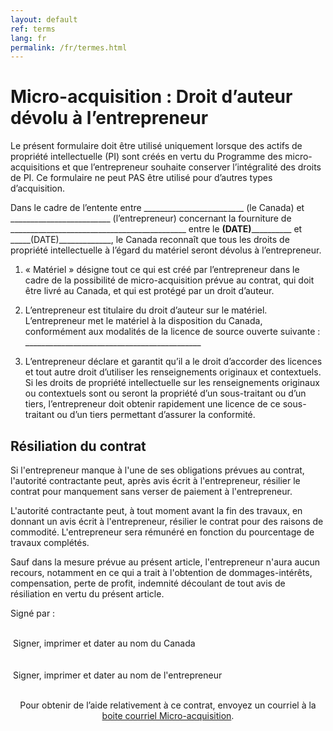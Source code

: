 ```yaml
---
layout: default
ref: terms
lang: fr
permalink: /fr/termes.html
---
```


# Micro-acquisition : Droit d’auteur dévolu à l’entrepreneur

Le présent formulaire doit être utilisé uniquement lorsque des actifs de propriété intellectuelle (PI) sont créés en vertu du Programme des micro-acquisitions et que l’entrepreneur souhaite conserver l’intégralité des droits de PI. Ce formulaire ne peut PAS être utilisé pour d’autres types d’acquisition.

Dans le cadre de l’entente entre _________________________ (le Canada) et _________________________ (l’entrepreneur) concernant la fourniture de ____________________________________________ entre le ____(DATE)______________ et _____(DATE)_____________, le Canada reconnaît que tous les droits de propriété intellectuelle à l’égard du matériel seront dévolus à l’entrepreneur.

1. « Matériel » désigne tout ce qui est créé par l’entrepreneur dans le cadre de la possibilité de micro-acquisition prévue au contrat, qui doit être livré au Canada, et qui est protégé par un droit d’auteur.

2. L’entrepreneur est titulaire du droit d’auteur sur le matériel. 
L’entrepreneur met le matériel à la disposition du Canada, conformément aux modalités de la licence de source ouverte suivante : ____________________________________________

3. L’entrepreneur déclare et garantit qu’il a le droit d’accorder des licences et tout autre droit d’utiliser les renseignements originaux et contextuels.
Si les droits de propriété intellectuelle sur les renseignements originaux ou contextuels sont ou seront la propriété d’un sous-traitant ou d’un tiers, l’entrepreneur doit obtenir rapidement une licence de ce sous-traitant ou d’un tiers permettant d’assurer la conformité.

## Résiliation du contrat

Si l'entrepreneur manque à l'une de ses obligations prévues au contrat, l'autorité contractante peut, après avis écrit à l'entrepreneur, résilier le contrat pour manquement sans verser de paiement à l'entrepreneur.

L'autorité contractante peut, à tout moment avant la fin des travaux, en donnant un avis écrit à l'entrepreneur, résilier le contrat pour des raisons de commodité. L'entrepreneur sera rémunéré en fonction du pourcentage de travaux complétés.

Sauf dans la mesure prévue au présent article, l'entrepreneur n'aura aucun recours, notamment en ce qui a trait à l'obtention de dommages-intérêts, compensation, perte de profit, indemnité découlant de tout avis de résiliation en vertu du présent article.

Signé par :

<div class="row">
  <div class="col-md-6 brdr-bttm">&nbsp;</div>
  <div class="col-md-6">&nbsp;Signer, imprimer et dater au nom du Canada</div>
</div>
<br/>
<div class="row">
  <div class="col-md-6 brdr-bttm">&nbsp;</div>
  <div class="col-md-6">&nbsp;Signer, imprimer et dater au nom de l'entrepreneur</div>
</div>

<br>

<p style="text-align:center">Pour obtenir de l’aide relativement à ce contrat, envoyez un courriel à la <a href="mailto:microacquisition@hrsdc-rhdcc.gc.ca">boite courriel Micro-acquisition</a>.</p>

